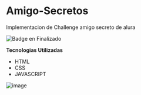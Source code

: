 # Amigo-Secretos

Implementacion de Challenge amigo secreto de alura

![Badge en Finalizado](https://img.shields.io/badge/STATUS-EN%20FINALIZADO-green)

<b>Tecnologias Utilizadas</b>
  - HTML
  - CSS
  - JAVASCRIPT

![image](https://github.com/user-attachments/assets/7e664c63-4bb1-406d-a435-a386ba928360)
